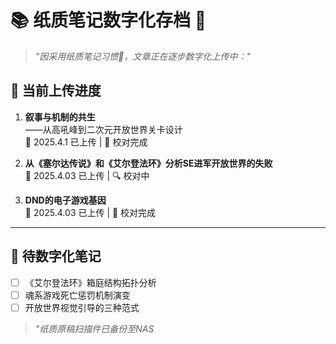 # 📚 纸质笔记数字化存档 📲

> *"因采用纸质笔记习惯📒，文章正在逐步数字化上传中："*

## 📜 当前上传进度
1. **叙事与机制的共生**  
   ——从高吼峰到二次元开放世界关卡设计  
   📅 2025.4.1 已上传 | 📝 校对完成  

2. **从《塞尔达传说》和《艾尔登法环》分析SE进军开放世界的失败**  
   📅 2025.4.03 已上传 | 🔍 校对中  

3. **DND的电子游戏基因**  
   📅 2025.4.03 已上传 | 📝 校对完成   

---

## 📌 待数字化笔记
- [ ] 《艾尔登法环》箱庭结构拓扑分析  
- [ ] 魂系游戏死亡惩罚机制演变  
- [ ] 开放世界视觉引导的三种范式  

> *"纸质原稿扫描件已备份至NAS*  
